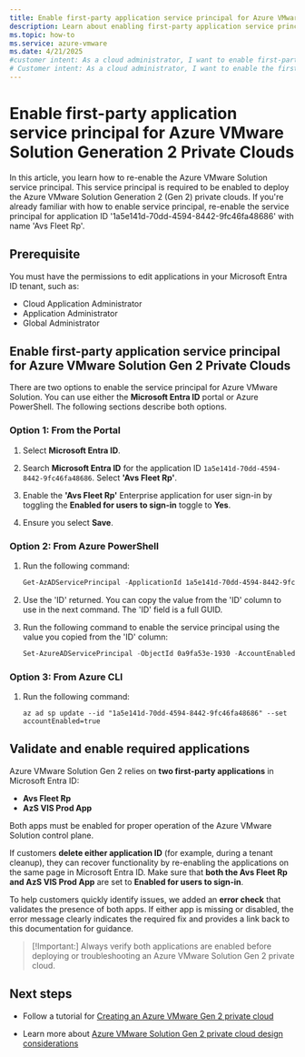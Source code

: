```yaml
---
title: Enable first-party application service principal for Azure VMware Solution Generation 2 Private Clouds
description: Learn about enabling first-party application service principal for Azure VMware Solution Generation 2 Private Clouds.
ms.topic: how-to
ms.service: azure-vmware
ms.date: 4/21/2025
#customer intent: As a cloud administrator, I want to enable first-party application service principal for Azure VMware Solution Generation 2 Private Clouds so that I can manage the Azure VMware Solution experiences.
# Customer intent: As a cloud administrator, I want to enable the first-party application service principal for Azure VMware Solution Generation 2 private clouds so that I can effectively manage and deploy the cloud infrastructure.
---
```


# Enable first-party application service principal for Azure VMware Solution Generation 2 Private Clouds

In this article, you learn how to re-enable the Azure VMware Solution service principal. This service principal is required to be enabled to deploy the Azure VMware Solution Generation 2 (Gen 2) private clouds. If you're already familiar with how to enable service principal, re-enable the service principal for application ID '1a5e141d-70dd-4594-8442-9fc46fa48686' with name 'Avs Fleet Rp'.

## Prerequisite
 
You must have the permissions to edit applications in your Microsoft Entra ID tenant, such as:  
- Cloud Application Administrator  
- Application Administrator  
- Global Administrator  

## Enable first-party application service principal for Azure VMware Solution Gen 2 Private Clouds

There are two options to enable the service principal for Azure VMware Solution. You can use either the **Microsoft Entra ID** portal or Azure PowerShell. The following sections describe both options.

### Option 1: From the Portal  

1. Select **Microsoft Entra ID**.  

2. Search **Microsoft Entra ID** for the application ID ``1a5e141d-70dd-4594-8442-9fc46fa48686``. Select **'Avs Fleet Rp'**.  

3. Enable the **'Avs Fleet Rp'** Enterprise application for user sign-in by toggling the **Enabled for users to sign-in** toggle to **Yes**.   

4. Ensure you select **Save**.  


### Option 2: From Azure PowerShell  

1. Run the following command:  
    ```powershell  
    Get-AzADServicePrincipal -ApplicationId 1a5e141d-70dd-4594-8442-9fc46fa48686  
    ```  

2. Use the 'ID' returned. You can copy the value from the 'ID' column to use in the next command. The 'ID' field is a full GUID.  

3. Run the following command to enable the service principal using the value you copied from the 'ID' column:  
    ```powershell  
    Set-AzureADServicePrincipal -ObjectId 0a9fa53e-1930 -AccountEnabled $True  
    ```

### Option 3: From Azure CLI

1. Run the following command:

    ```shell
    az ad sp update --id "1a5e141d-70dd-4594-8442-9fc46fa48686" --set accountEnabled=true
    ```
    
## Validate and enable required applications  

Azure VMware Solution Gen 2 relies on **two first-party applications** in Microsoft Entra ID:  

- **Avs Fleet Rp**
- **AzS VIS Prod App** 

Both apps must be enabled for proper operation of the Azure VMware Solution control plane.  

If customers **delete either application ID** (for example, during a tenant cleanup), they can recover functionality by re-enabling the applications on the same page in Microsoft Entra ID. Make sure that **both the Avs Fleet Rp and AzS VIS Prod App** are set to **Enabled for users to sign-in**.  

To help customers quickly identify issues, we added an **error check** that validates the presence of both apps. If either app is missing or disabled, the error message clearly indicates the required fix and provides a link back to this documentation for guidance.  

> [!Important:]
> Always verify both applications are enabled before deploying or troubleshooting an Azure VMware Solution Gen 2 private cloud.  


## Next steps
  
- Follow a tutorial for [Creating an Azure VMware Gen 2 private cloud](native-create-azure-vmware-virtual-network-private-cloud.md)

- Learn more about [Azure VMware Solution Gen 2 private cloud design considerations](native-network-design-consideration.md)
